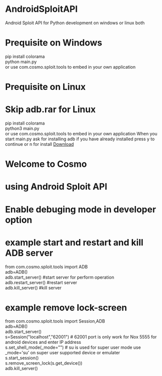 # AndroidSploitAPI
Android Sploit API for Python development on windows or linux both

# Prequisite on Windows

pip install colorama<br>
python main.py<br>
or use com.cosmo.sploit.tools to embed in your own application
# Prequisite on Linux
# Skip adb.rar for Linux
pip install colorama<br>
python3 main.py<br>
or use com.cosmo.sploit.tools to embed in your own application
When you start main.py ask for installing adb if you have already installed press y to continue or n for install
<a href="https://github.com/sonuaryan7644/AndroidSploitAPI.git"> Download</a>
# Welcome to Cosmo
# using Android Sploit API
# Enable debuging mode in developer option
# example start and restart and kill ADB server
from com.cosmo.sploit.tools import ADB<br>
adb=ADB()<br>
adb.start_server() #start server for perform operation<br>
adb.restart_server() #restart server<br>
adb.kill_server() #kill server<br>
# example remove lock-screen
from com.cosmo.sploit.tools import Session,ADB<br>
adb=ADB()<br>
adb.start_server()<br>
s=Session("localhost","62001") #  62001 port is only work for Nox 5555 for android devices and enter IP address<br>
s.set_shell_mode(_mode="") # su is used for super user mode use _mode='su' on super user supported device or emulater<br>
s.start_session()<br>
s.remove_screen_lock(s.get_device()) <br>
adb.kill_server()<br>

